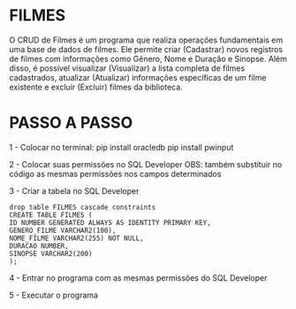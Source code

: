# **FILMES**


O CRUD de Filmes é um programa que realiza operações fundamentais em uma base de dados de filmes. Ele permite criar (Cadastrar) novos registros de filmes com informações como Gênero, Nome e Duração e Sinopse. Além disso, é possível visualizar (Visualizar) a lista completa de filmes cadastrados, atualizar (Atualizar) informações específicas de um filme existente e excluir (Excluir) filmes da biblioteca. 



# PASSO A PASSO

1 - Colocar no terminal:
pip install oracledb
pip install pwinput

2 - Colocar suas permissões no SQL Developer
OBS: também substituir no código as mesmas permissões nos campos determinados

3 - Criar a tabela no SQL Developer

    drop table FILMES cascade constraints
    CREATE TABLE FILMES (
    ID NUMBER GENERATED ALWAYS AS IDENTITY PRIMARY KEY,
    GENERO_FILME VARCHAR2(100),
    NOME_FILME VARCHAR2(255) NOT NULL,
    DURACAO NUMBER,
    SINOPSE VARCHAR2(200)
    );


4 - Entrar no programa com as mesmas permissões do SQL Developer

5 - Executar o programa
